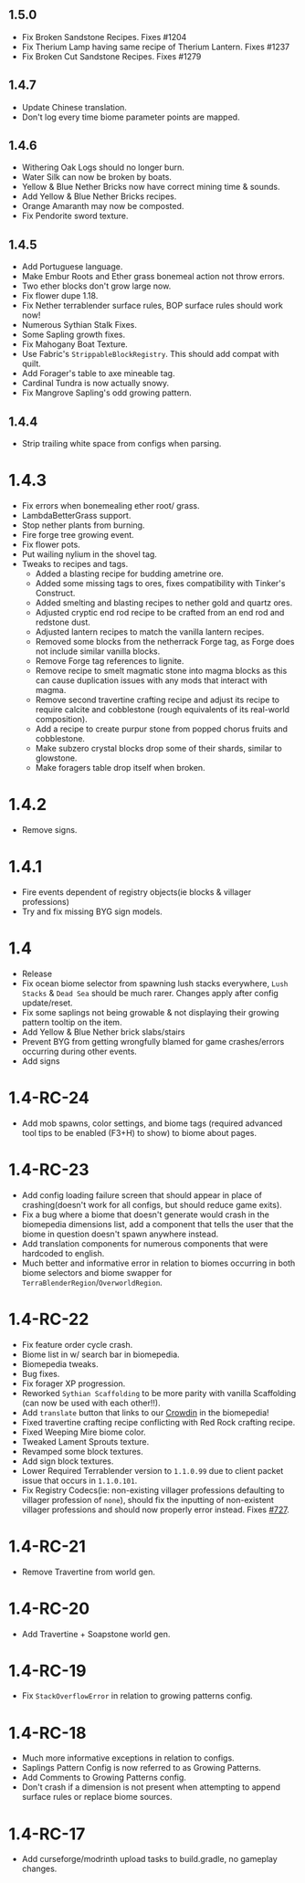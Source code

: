 ## 1.5.0
* Fix Broken Sandstone Recipes. Fixes #1204
* Fix Therium Lamp having same recipe of Therium Lantern. Fixes #1237
* Fix Broken Cut Sandstone Recipes. Fixes #1279

## 1.4.7
* Update Chinese translation.
* Don't log every time biome parameter points are mapped.

## 1.4.6
* Withering Oak Logs should no longer burn.
* Water Silk can now be broken by boats.
* Yellow & Blue Nether Bricks now have correct mining time & sounds.
* Add Yellow & Blue Nether Bricks recipes.
* Orange Amaranth may now be composted.
* Fix Pendorite sword texture.

## 1.4.5
* Add Portuguese language.
* Make Embur Roots and Ether grass bonemeal action not throw errors.
* Two ether blocks don't grow large now.
* Fix flower dupe 1.18.
* Fix Nether terrablender surface rules, BOP surface rules should work now!
* Numerous Sythian Stalk Fixes.
* Some Sapling growth fixes.
* Fix Mahogany Boat Texture.
* Use Fabric's `StrippableBlockRegistry`. This should add compat with quilt.
* Add Forager's table to axe mineable tag.
* Cardinal Tundra is now actually snowy.
* Fix Mangrove Sapling's odd growing pattern.

## 1.4.4
* Strip trailing white space from configs when parsing.

# 1.4.3
* Fix errors when bonemealing ether root/ grass.
* LambdaBetterGrass support.
* Stop nether plants from burning.
* Fire forge tree growing event.
* Fix flower pots.
* Put wailing nylium in the shovel tag.
* Tweaks to recipes and tags.
    * Added a blasting recipe for budding ametrine ore.
    * Added some missing tags to ores, fixes compatibility with Tinker's Construct.
    * Added smelting and blasting recipes to nether gold and quartz ores.
    * Adjusted cryptic end rod recipe to be crafted from an end rod and redstone dust.
    * Adjusted lantern recipes to match the vanilla lantern recipes.
    * Removed some blocks from the netherrack Forge tag, as Forge does not include similar vanilla blocks.
    * Remove Forge tag references to lignite.
    * Remove recipe to smelt magmatic stone into magma blocks as this can cause duplication issues with any mods that interact with magma.
    * Remove second travertine crafting recipe and adjust its recipe to require calcite and cobblestone (rough equivalents of its real-world composition).
    * Add a recipe to create purpur stone from popped chorus fruits and cobblestone.
    * Make subzero crystal blocks drop some of their shards, similar to glowstone.
    * Make foragers table drop itself when broken.

# 1.4.2
* Remove signs.

# 1.4.1
* Fire events dependent of registry objects(ie blocks & villager professions)
* Try and fix missing BYG sign models.

# 1.4
* Release
* Fix ocean biome selector from spawning lush stacks everywhere, `Lush Stacks` & `Dead Sea` should be much rarer. Changes apply after config update/reset.
* Fix some saplings not being growable & not displaying their growing pattern tooltip on the item.
* Add Yellow & Blue Nether brick slabs/stairs
* Prevent BYG from getting wrongfully blamed for game crashes/errors occurring during other events.
* Add signs

# 1.4-RC-24
* Add mob spawns, color settings, and biome tags (required advanced tool tips to be enabled (F3+H) to show) to biome about pages.

# 1.4-RC-23
* Add config loading failure screen that should appear in place of crashing(doesn't work for all configs, but should reduce game exits).
* Fix a bug where a biome that doesn't generate would crash in the biomepedia dimensions list, add a component that tells the user that the biome in question doesn't spawn anywhere instead.
* Add translation components for numerous components that were hardcoded to english.
* Much better and informative error in relation to biomes occurring in both biome selectors and biome swapper for `TerraBlenderRegion`/`OverworldRegion`.

# 1.4-RC-22
* Fix feature order cycle crash.
* Biome list in w/ search bar in biomepedia.
* Biomepedia tweaks.
* Bug fixes.
* Fix forager XP progression.
* Reworked `Sythian Scaffolding` to be more parity with vanilla Scaffolding (can now be used with each other!!).
* Add `translate` button that links to our [Crowdin](https://crowdin.com/project/oh-the-biomes-youll-go) in the biomepedia!
* Fixed travertine crafting recipe conflicting with Red Rock crafting recipe.
* Fixed Weeping Mire biome color.
* Tweaked Lament Sprouts texture.
* Revamped some block textures.
* Add sign block textures.
* Lower Required Terrablender version to `1.1.0.99` due to client packet issue that occurs in `1.1.0.101`.
* Fix Registry Codecs(ie: non-existing villager professions defaulting to villager profession of `none`), should fix the inputting of non-existent villager professions and should now properly error instead. Fixes [#727](https://github.com/AOCAWOL/BYG/issues/727).

# 1.4-RC-21
* Remove Travertine from world gen.

# 1.4-RC-20
* Add Travertine + Soapstone world gen.

# 1.4-RC-19 
* Fix `StackOverflowError` in relation to growing patterns config.

# 1.4-RC-18
* Much more informative exceptions in relation to configs.
* Saplings Pattern Config is now referred to as Growing Patterns.
* Add Comments to Growing Patterns config.
* Don't crash if a dimension is not present when attempting to append surface rules or replace biome sources.

# 1.4-RC-17
* Add curseforge/modrinth upload tasks to build.gradle, no gameplay changes.